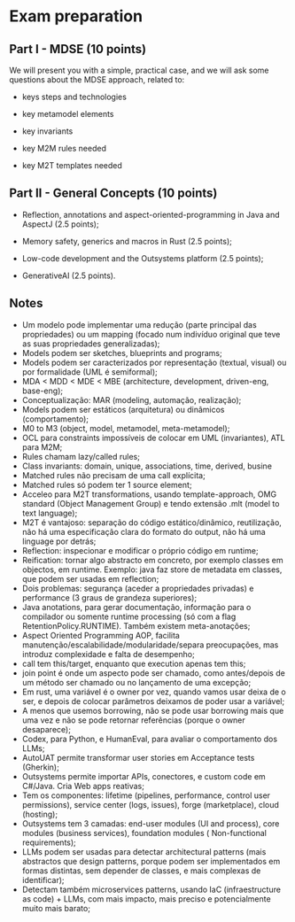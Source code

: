 # Exam preparation

## Part I - MDSE (10 points)

We will present you with a simple, practical case, and we will ask some questions about the MDSE approach, related to:

- keys steps and technologies

- key metamodel elements 

- key invariants

- key M2M rules needed

- key M2T templates needed   

## Part II - General Concepts (10 points)

- Reflection, annotations and aspect-oriented-programming in Java and AspectJ (2.5 points);

- Memory safety, generics and macros in Rust (2.5 points);

- Low-code development and the Outsystems platform (2.5 points);

- GenerativeAI (2.5 points).

## Notes

- Um modelo pode implementar uma redução (parte principal das propriedades) ou um mapping (focado num indivíduo original que teve as suas propriedades generalizadas);
- Models podem ser sketches, blueprints and programs;
- Models podem ser caracterizados por representação (textual, visual) ou por formalidade (UML é semiformal);
- MDA < MDD < MDE < MBE (architecture, development, driven-eng, base-eng);
- Conceptualização: MAR (modeling, automação, realização);
- Models podem ser estáticos (arquitetura) ou dinâmicos (comportamento);
- M0 to M3 (object, model, metamodel, meta-metamodel);
- OCL para constraints impossíveis de colocar em UML (invariantes), ATL para M2M;
- Rules chamam lazy/called rules;
- Class invariants: domain, unique, associations, time, derived, busine
- Matched rules não precisam de uma call explícita;
- Matched rules só podem ter 1 source element;
- Acceleo para M2T transformations, usando template-approach, OMG standard (Object Management Group) e tendo extensão .mlt (model to text language);
- M2T é vantajoso: separação do código estático/dinâmico, reutilização, não há uma especificação clara do formato do output, não há uma linguage por detrás;
- Reflection: inspecionar e modificar o próprio código em runtime;
- Reification: tornar algo abstracto em concreto, por exemplo classes em objectos, em runtime. Exemplo: java faz store de metadata em classes, que podem ser usadas em reflection;
- Dois problemas: segurança (aceder a propriedades privadas) e performance (3 graus de grandeza superiores);
- Java anotations, para gerar documentação, informação para o compilador ou somente runtime processing (só com a flag RetentionPolicy.RUNTIME). Também existem meta-anotações;
- Aspect Oriented Programming AOP, facilita manutenção/escalabilidade/modularidade/separa preocupações, mas introduz complexidade e falta de desempenho;
- call tem this/target, enquanto que execution apenas tem this;
- join point é onde um aspecto pode ser chamado, como antes/depois de um método ser chamado ou no lançamento de uma excepção;
- Em rust, uma variável é o owner por vez, quando vamos usar deixa de o ser, e depois de colocar parâmetros deixamos de poder usar a variável;
- A menos que usemos borrowing, não se pode usar borrowing mais que uma vez e não se pode retornar referências (porque o owner desaparece);
- Codex, para Python, e HumanEval, para avaliar o comportamento dos LLMs;
- AutoUAT permite transformar user stories em Acceptance tests (Gherkin);
- Outsystems permite importar APIs, conectores, e custom code em C#/Java. Cria Web apps reativas;
- Tem os componentes: lifetime (pipelines, performance, control user permissions), service center (logs, issues), forge (marketplace), cloud (hosting);
- Outsystems tem 3 camadas: end-user modules (UI and process), core modules (business services), foundation modules ( Non-functional requirements);
- LLMs podem ser usadas para detectar architectural patterns (mais abstractos que design patterns, porque podem ser implementados em formas distintas, sem depender de classes, e mais complexas de identificar);
- Detectam também microservices patterns, usando IaC (infraestructure as code) + LLMs, com mais impacto, mais preciso e potencialmente muito mais barato;